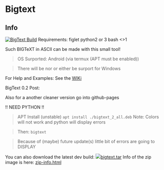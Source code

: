 # Bigtext
## Info
[![BigText Build](https://github.com/Abdulhadi5692HDI/BIGTEXT/actions/workflows/main.yml/badge.svg)](https://github.com/Abdulhadi5692HDI/BIGTEXT/actions/workflows/main.yml)
Requirements:
figlet
python2 or 3
bash
<>1

Such BIGTeXT in ASCII can be made with this small tool!

> OS Surported: Android (via termux (APT must be enabled))

> There will be nor or either be surport for Windows

For Help and Examples: See the <a href="https://github.com/Abdulhadi5692HDI/BIGTEXT/wiki">WIKi</a>

BigText 0.2 Post: 

Also for a another cleaner version go into github-pages

!! NEED PYTHON !!

> APT Install (unstable)
```apt install ./bigtext_2_all.deb```
Note: Colors will not work and python will display errors


>Then:
```bigtext```

>Because of (maybe) future update(s) little bit of errors are going to DISPLAY

You can also download the latest dev build: <a href="https://github.com/Abdulhadi5692HDI/BIGTEXT/raw/main/bigtext.tar"><img src="https://abdulhadishahzad.xp3.biz/zip.png"/>bigtext.tar</a>
Info of the zip image is here: <a href="https://abdulhadishahzad.xp3.biz/zip-info.html">zip-info.html</a>
